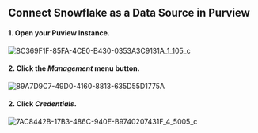 ## Connect Snowflake as a Data Source in Purview

#### 1. Open your Puview Instance.

![8C369F1F-85FA-4CE0-B430-0353A3C9131A_1_105_c](https://user-images.githubusercontent.com/83224172/144640288-bcc2707a-d158-4c8f-84e5-6a1fc5bca145.jpeg)

#### 2. Click the _Management_ menu button.

![89A7D9C7-49D0-4160-8813-635D55D1775A](https://user-images.githubusercontent.com/83224172/144640627-560b1d2a-7cd8-47f0-966d-b85a3e99af97.png)

#### 2. Click _Credentials_.


![7AC8442B-17B3-486C-940E-B9740207431F_4_5005_c](https://user-images.githubusercontent.com/83224172/144640788-ee68e838-813c-4a36-a65f-6d9be319543d.jpeg)
